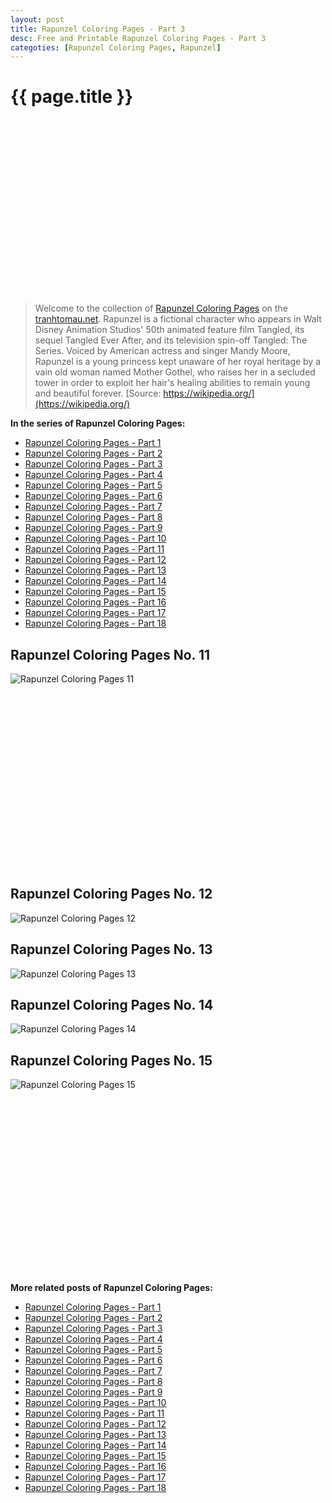 ```yaml
---
layout: post
title: Rapunzel Coloring Pages - Part 3
desc: Free and Printable Rapunzel Coloring Pages - Part 3
categoties: [Rapunzel Coloring Pages, Rapunzel]
---
```

{{ page.title }}
================
<script async src="//pagead2.googlesyndication.com/pagead/js/adsbygoogle.js"></script><!-- Texxtonly --><ins class="adsbygoogle" style="display:inline-block;width:336px;height:280px" data-ad-client="ca-pub-6753140515841889" data-ad-slot="3207852233"></ins><script>(adsbygoogle = window.adsbygoogle || []).push({}); </script>

> Welcome to the collection of [Rapunzel Coloring Pages](http://tranhtomau.net/) on the [tranhtomau.net](http://tranhtomau.net/). Rapunzel is a fictional character who appears in Walt Disney Animation Studios' 50th animated feature film Tangled, its sequel Tangled Ever After, and its television spin-off Tangled: The Series. Voiced by American actress and singer Mandy Moore, Rapunzel is a young princess kept unaware of her royal heritage by a vain old woman named Mother Gothel, who raises her in a secluded tower in order to exploit her hair's healing abilities to remain young and beautiful forever. [Source: https://wikipedia.org/](https://wikipedia.org/)

**In the series of Rapunzel Coloring Pages:**

* [Rapunzel Coloring Pages - Part 1](http://tranhtomau.net/2018/06/04/Rapunzel-Coloring-Pages-part-1.html)
* [Rapunzel Coloring Pages - Part 2](http://tranhtomau.net/2018/06/04/Rapunzel-Coloring-Pages-part-2.html)
* [Rapunzel Coloring Pages - Part 3](http://tranhtomau.net/2018/06/04/Rapunzel-Coloring-Pages-part-3.html)
* [Rapunzel Coloring Pages - Part 4](http://tranhtomau.net/2018/06/04/Rapunzel-Coloring-Pages-part-4.html)
* [Rapunzel Coloring Pages - Part 5](http://tranhtomau.net/2018/06/04/Rapunzel-Coloring-Pages-part-5.html)
* [Rapunzel Coloring Pages - Part 6](http://tranhtomau.net/2018/06/04/Rapunzel-Coloring-Pages-part-6.html)
* [Rapunzel Coloring Pages - Part 7](http://tranhtomau.net/2018/06/04/Rapunzel-Coloring-Pages-part-7.html)
* [Rapunzel Coloring Pages - Part 8](http://tranhtomau.net/2018/06/04/Rapunzel-Coloring-Pages-part-8.html)
* [Rapunzel Coloring Pages - Part 9](http://tranhtomau.net/2018/06/04/Rapunzel-Coloring-Pages-part-9.html)
* [Rapunzel Coloring Pages - Part 10](http://tranhtomau.net/2018/06/04/Rapunzel-Coloring-Pages-part-10.html)
* [Rapunzel Coloring Pages - Part 11](http://tranhtomau.net/2018/06/04/Rapunzel-Coloring-Pages-part-11.html)
* [Rapunzel Coloring Pages - Part 12](http://tranhtomau.net/2018/06/04/Rapunzel-Coloring-Pages-part-12.html)
* [Rapunzel Coloring Pages - Part 13](http://tranhtomau.net/2018/06/04/Rapunzel-Coloring-Pages-part-13.html)
* [Rapunzel Coloring Pages - Part 14](http://tranhtomau.net/2018/06/04/Rapunzel-Coloring-Pages-part-14.html)
* [Rapunzel Coloring Pages - Part 15](http://tranhtomau.net/2018/06/04/Rapunzel-Coloring-Pages-part-15.html)
* [Rapunzel Coloring Pages - Part 16](http://tranhtomau.net/2018/06/04/Rapunzel-Coloring-Pages-part-16.html)
* [Rapunzel Coloring Pages - Part 17](http://tranhtomau.net/2018/06/04/Rapunzel-Coloring-Pages-part-17.html)
* [Rapunzel Coloring Pages - Part 18](http://tranhtomau.net/2018/06/04/Rapunzel-Coloring-Pages-part-18.html)

## Rapunzel Coloring Pages No. 11
![Rapunzel Coloring Pages 11](http://tranhtomau.net/img1/Rapunzel-Coloring-Pages%20(11).jpg "Rapunzel Coloring Pages 11")

<script async src="//pagead2.googlesyndication.com/pagead/js/adsbygoogle.js"></script><!-- Texxtonly --><ins class="adsbygoogle" style="display:inline-block;width:336px;height:280px" data-ad-client="ca-pub-6753140515841889" data-ad-slot="3207852233"></ins><script>(adsbygoogle = window.adsbygoogle || []).push({}); </script>

## Rapunzel Coloring Pages No. 12
![Rapunzel Coloring Pages 12](http://tranhtomau.net/img1/Rapunzel-Coloring-Pages%20(12).jpg "Rapunzel Coloring Pages 12")

## Rapunzel Coloring Pages No. 13
![Rapunzel Coloring Pages 13](http://tranhtomau.net/img1/Rapunzel-Coloring-Pages%20(13).jpg "Rapunzel Coloring Pages 13")

## Rapunzel Coloring Pages No. 14
![Rapunzel Coloring Pages 14](http://tranhtomau.net/img1/Rapunzel-Coloring-Pages%20(14).jpg "Rapunzel Coloring Pages 14")

## Rapunzel Coloring Pages No. 15
![Rapunzel Coloring Pages 15](http://tranhtomau.net/img1/Rapunzel-Coloring-Pages%20(15).jpg "Rapunzel Coloring Pages 15")

<script async src="//pagead2.googlesyndication.com/pagead/js/adsbygoogle.js"></script><!-- Texxtonly --><ins class="adsbygoogle" style="display:inline-block;width:336px;height:280px" data-ad-client="ca-pub-6753140515841889" data-ad-slot="3207852233"></ins><script>(adsbygoogle = window.adsbygoogle || []).push({}); </script>

**More related posts of Rapunzel Coloring Pages:**

* [Rapunzel Coloring Pages - Part 1](http://tranhtomau.net/2018/06/04/Rapunzel-Coloring-Pages-part-1.html)
* [Rapunzel Coloring Pages - Part 2](http://tranhtomau.net/2018/06/04/Rapunzel-Coloring-Pages-part-2.html)
* [Rapunzel Coloring Pages - Part 3](http://tranhtomau.net/2018/06/04/Rapunzel-Coloring-Pages-part-3.html)
* [Rapunzel Coloring Pages - Part 4](http://tranhtomau.net/2018/06/04/Rapunzel-Coloring-Pages-part-4.html)
* [Rapunzel Coloring Pages - Part 5](http://tranhtomau.net/2018/06/04/Rapunzel-Coloring-Pages-part-5.html)
* [Rapunzel Coloring Pages - Part 6](http://tranhtomau.net/2018/06/04/Rapunzel-Coloring-Pages-part-6.html)
* [Rapunzel Coloring Pages - Part 7](http://tranhtomau.net/2018/06/04/Rapunzel-Coloring-Pages-part-7.html)
* [Rapunzel Coloring Pages - Part 8](http://tranhtomau.net/2018/06/04/Rapunzel-Coloring-Pages-part-8.html)
* [Rapunzel Coloring Pages - Part 9](http://tranhtomau.net/2018/06/04/Rapunzel-Coloring-Pages-part-9.html)
* [Rapunzel Coloring Pages - Part 10](http://tranhtomau.net/2018/06/04/Rapunzel-Coloring-Pages-part-10.html)
* [Rapunzel Coloring Pages - Part 11](http://tranhtomau.net/2018/06/04/Rapunzel-Coloring-Pages-part-11.html)
* [Rapunzel Coloring Pages - Part 12](http://tranhtomau.net/2018/06/04/Rapunzel-Coloring-Pages-part-12.html)
* [Rapunzel Coloring Pages - Part 13](http://tranhtomau.net/2018/06/04/Rapunzel-Coloring-Pages-part-13.html)
* [Rapunzel Coloring Pages - Part 14](http://tranhtomau.net/2018/06/04/Rapunzel-Coloring-Pages-part-14.html)
* [Rapunzel Coloring Pages - Part 15](http://tranhtomau.net/2018/06/04/Rapunzel-Coloring-Pages-part-15.html)
* [Rapunzel Coloring Pages - Part 16](http://tranhtomau.net/2018/06/04/Rapunzel-Coloring-Pages-part-16.html)
* [Rapunzel Coloring Pages - Part 17](http://tranhtomau.net/2018/06/04/Rapunzel-Coloring-Pages-part-17.html)
* [Rapunzel Coloring Pages - Part 18](http://tranhtomau.net/2018/06/04/Rapunzel-Coloring-Pages-part-18.html)

